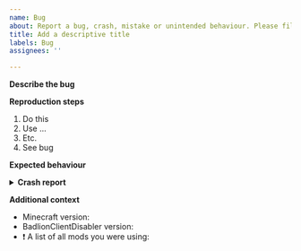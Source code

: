 ```yaml
---
name: Bug
about: Report a bug, crash, mistake or unintended behaviour. Please file a seperate report for each problem.
title: Add a descriptive title
labels: Bug
assignees: ''

---
```


**Describe the bug**
<!-- A short description of the problem you are experiencing -->

**Reproduction steps**
<!-- Steps to reproduce this behaviour -->
1. Do this
2. Use ...
3. Etc.
4. See bug

**Expected behaviour**
<!-- Describe what should have happened -->

<details> 
  <summary><strong>Crash report</strong></summary>
 
<!-- If a crash report file was generated, you can paste its contents between the ``` marks -->
```

```

</details>

**Additional context**
<!-- This needs to be filled out! Try to reproduce your problem with as few mods as possible. -->
- Minecraft version:
- BadlionClientDisabler version:
- :exclamation: A list of all mods you were using:

